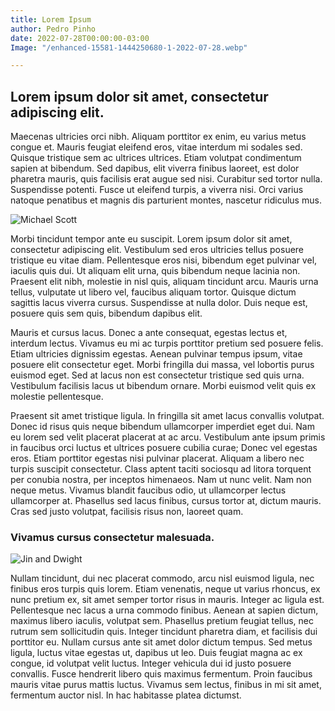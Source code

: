 ```yaml
---
title: Lorem Ipsum
author: Pedro Pinho
date: 2022-07-28T00:00:00-03:00
Image: "/enhanced-15581-1444250680-1-2022-07-28.webp"

---
```

## Lorem ipsum dolor sit amet, consectetur adipiscing elit.

Maecenas ultricies orci nibh. Aliquam porttitor ex enim, eu varius metus congue et. Mauris feugiat eleifend eros, vitae interdum mi sodales sed. Quisque tristique sem ac ultrices ultrices. Etiam volutpat condimentum sapien at bibendum. Sed dapibus, elit viverra finibus laoreet, est dolor pharetra mauris, quis facilisis erat augue sed nisi. Curabitur sed tortor nulla. Suspendisse potenti. Fusce ut eleifend turpis, a viverra nisi. Orci varius natoque penatibus et magnis dis parturient montes, nascetur ridiculus mus.

![](/michael-scott_3qmv-2022-07-28.jpg "Michael Scott")

Morbi tincidunt tempor ante eu suscipit. Lorem ipsum dolor sit amet, consectetur adipiscing elit. Vestibulum sed eros ultricies tellus posuere tristique eu vitae diam. Pellentesque eros nisi, bibendum eget pulvinar vel, iaculis quis dui. Ut aliquam elit urna, quis bibendum neque lacinia non. Praesent elit nibh, molestie in nisl quis, aliquam tincidunt arcu. Mauris urna tellus, vulputate ut libero vel, faucibus aliquam tortor. Quisque dictum sagittis lacus viverra cursus. Suspendisse at nulla dolor. Duis neque est, posuere quis sem quis, bibendum dapibus elit.

Mauris et cursus lacus. Donec a ante consequat, egestas lectus et, interdum lectus. Vivamus eu mi ac turpis porttitor pretium sed posuere felis. Etiam ultricies dignissim egestas. Aenean pulvinar tempus ipsum, vitae posuere elit consectetur eget. Morbi fringilla dui massa, vel lobortis purus euismod eget. Sed at lacus non est consectetur tristique sed quis urna. Vestibulum facilisis lacus ut bibendum ornare. Morbi euismod velit quis ex molestie pellentesque.

Praesent sit amet tristique ligula. In fringilla sit amet lacus convallis volutpat. Donec id risus quis neque bibendum ullamcorper imperdiet eget dui. Nam eu lorem sed velit placerat placerat at ac arcu. Vestibulum ante ipsum primis in faucibus orci luctus et ultrices posuere cubilia curae; Donec vel egestas eros. Etiam porttitor egestas nisi pulvinar placerat. Aliquam a libero nec turpis suscipit consectetur. Class aptent taciti sociosqu ad litora torquent per conubia nostra, per inceptos himenaeos. Nam ut nunc velit. Nam non neque metus. Vivamus blandit faucibus odio, ut ullamcorper lectus ullamcorper at. Phasellus sed lacus finibus, cursus tortor at, dictum mauris. Cras sed justo volutpat, facilisis risus non, laoreet quam.

### Vivamus cursus consectetur malesuada.

![](/dwight-jim-the-office_emr2-2022-07-28.jpg "Jin and Dwight")

Nullam tincidunt, dui nec placerat commodo, arcu nisl euismod ligula, nec finibus eros turpis quis lorem. Etiam venenatis, neque ut varius rhoncus, ex nunc pretium ex, sit amet semper tortor risus in mauris. Integer ac ligula est. Pellentesque nec lacus a urna commodo finibus. Aenean at sapien dictum, maximus libero iaculis, volutpat sem. Phasellus pretium feugiat tellus, nec rutrum sem sollicitudin quis. Integer tincidunt pharetra diam, et facilisis dui porttitor eu. Nullam cursus ante sit amet dolor dictum tempus. Sed metus ligula, luctus vitae egestas ut, dapibus ut leo. Duis feugiat magna ac ex congue, id volutpat velit luctus. Integer vehicula dui id justo posuere convallis. Fusce hendrerit libero quis maximus fermentum. Proin faucibus mauris vitae purus mattis luctus. Vivamus sem lectus, finibus in mi sit amet, fermentum auctor nisl. In hac habitasse platea dictumst.